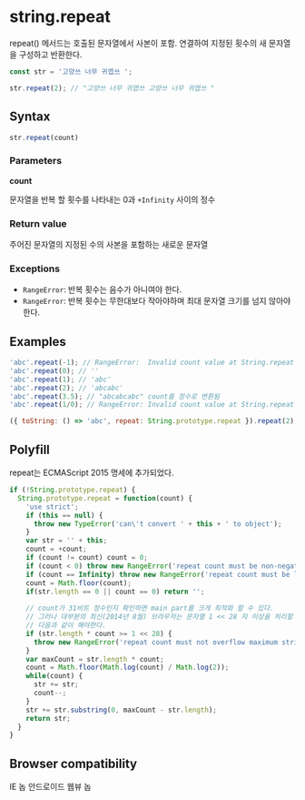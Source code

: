 # string.repeat

repeat() 메서드는 호출된 문자열에서 사본이 포함. 연결하여 지정된 횟수의 새 문자열을 구성하고 반환한다. 

```js
const str = '고양쓰 너무 귀엽쓰 ';

str.repeat(2); // "고양쓰 너무 귀엽쓰 고양쓰 너무 귀엽쓰 "
```

## Syntax

```js
str.repeat(count)
```

### Parameters

**count**

문자열을 반복 할 횟수를 나타내는 0과 `+Infinity` 사이의 정수 

### Return value

주어진 문자열의 지정된 수의 사본을 포함하는 새로운 문자열

### Exceptions

* `RangeError`: 반복 횟수는 음수가 아니여야 한다.
* `RangeError`: 반복 횟수는 무한대보다 작아야하며 최대 문자열 크기를 넘지 않아야 한다.

## Examples

```js
'abc'.repeat(-1); // RangeError:  Invalid count value at String.repeat
'abc'.repeat(0); // ''
'abc'.repeat(1); // 'abc'
'abc'.repeat(2); // 'abcabc'
'abc'.repeat(3.5); // "abcabcabc" count를 정수로 변환됨
'abc'.repeat(1/0); // RangeError: Invalid count value at String.repeat

({ toString: () => 'abc', repeat: String.prototype.repeat }).repeat(2); // "abcabc" repeat() generic method 이다? 
```

## Polyfill

repeat는 ECMAScript 2015 명세에 추가되었다. 

```js
if (!String.prototype.repeat) {
  String.prototype.repeat = function(count) {
    'use strict';
    if (this == null) {
      throw new TypeError('can\'t convert ' + this + ' to object');
    }
    var str = '' + this;
    count = +count;
    if (count != count) count = 0;
    if (count < 0) throw new RangeError('repeat count must be non-negative');
    if (count == Infinity) throw new RangeError('repeat count must be less than infinity');
    count = Math.floor(count);
    if(str.length == 0 || count == 0) return '';
    
    // count가 31비트 정수인지 확인하면 main part를 크게 최적화 할 수 있다. 
    // 그러나 대부분의 최신(2014년 8월) 브라우저는 문자열 1 << 28 자 이상을 처리할 수 없으므로 
    // 다음과 같이 해야한다.
    if (str.length * count >= 1 << 28) {
      throw new RangeError('repeat count must not overflow maximum string size');
    }
    var maxCount = str.length * count;
    count = Math.floor(Math.log(count) / Math.log(2));
    while(count) {
      str += str;
      count--;
    }
    str += str.substring(0, maxCount - str.length);
    return str;
  }
}
```

## Browser compatibility

IE 놉 안드로이드 웹뷰 놉